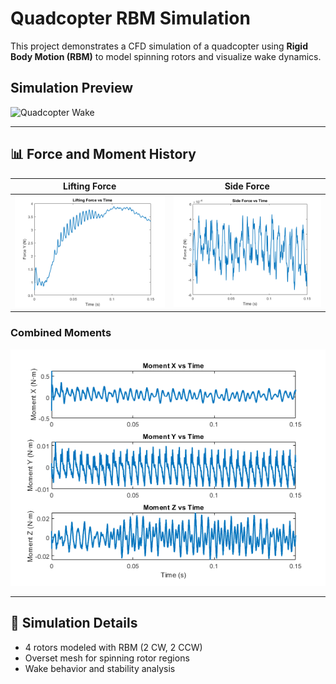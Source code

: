 # Quadcopter RBM Simulation

This project demonstrates a CFD simulation of a quadcopter using **Rigid Body Motion (RBM)** to model spinning rotors and visualize wake dynamics.

## Simulation Preview

![Quadcopter Wake](Quadcopter.gif)

---

## 📊 Force and Moment History

| Lifting Force       | Side Force         |
|---------------------|--------------------|
| ![Lifting Force](LiftingForce.png) | ![Side Force](SideForce.png) |

### Combined Moments

![Moments](Moments.png)

---

## 🧠 Simulation Details

- 4 rotors modeled with RBM (2 CW, 2 CCW)
- Overset mesh for spinning rotor regions
- Wake behavior and stability analysis
